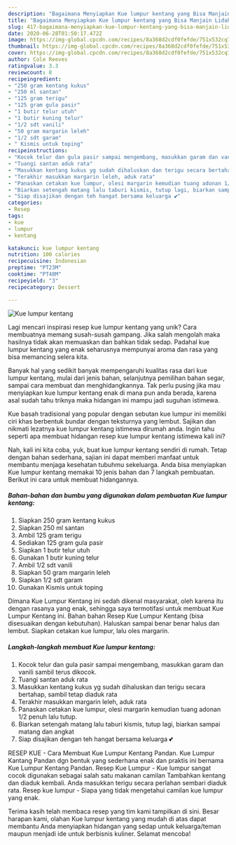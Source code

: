 ```yaml
---
description: "Bagaimana Menyiapkan Kue lumpur kentang yang Bisa Manjain Lidah"
title: "Bagaimana Menyiapkan Kue lumpur kentang yang Bisa Manjain Lidah"
slug: 417-bagaimana-menyiapkan-kue-lumpur-kentang-yang-bisa-manjain-lidah
date: 2020-06-28T01:50:17.472Z
image: https://img-global.cpcdn.com/recipes/8a368d2cdf0fefde/751x532cq70/kue-lumpur-kentang-foto-resep-utama.jpg
thumbnail: https://img-global.cpcdn.com/recipes/8a368d2cdf0fefde/751x532cq70/kue-lumpur-kentang-foto-resep-utama.jpg
cover: https://img-global.cpcdn.com/recipes/8a368d2cdf0fefde/751x532cq70/kue-lumpur-kentang-foto-resep-utama.jpg
author: Cole Reeves
ratingvalue: 3.3
reviewcount: 8
recipeingredient:
- "250 gram kentang kukus"
- "250 ml santan"
- "125 gram terigu"
- "125 gram gula pasir"
- "1 butir telur utuh"
- "1 butir kuning telur"
- "1/2 sdt vanili"
- "50 gram margarin leleh"
- "1/2 sdt garam"
- " Kismis untuk toping"
recipeinstructions:
- "Kocok telur dan gula pasir sampai mengembang, masukkan garam dan vanili sambil terus dikocok."
- "Tuangi santan aduk rata"
- "Masukkan kentang kukus yg sudah dihaluskan dan terigu secara bertahap, sambil tetap diaduk rata"
- "Terakhir masukkan margarin leleh, aduk rata"
- "Panaskan cetakan kue lumpur, olesi margarin kemudian tuang adonan 1/2 penuh lalu tutup."
- "Biarkan setengah matang lalu taburi kismis, tutup lagi, biarkan sampai matang dan angkat"
- "Siap disajikan dengan teh hangat bersama keluarga 💕"
categories:
- Resep
tags:
- kue
- lumpur
- kentang

katakunci: kue lumpur kentang 
nutrition: 100 calories
recipecuisine: Indonesian
preptime: "PT23M"
cooktime: "PT48M"
recipeyield: "3"
recipecategory: Dessert

---
```



![Kue lumpur kentang](https://img-global.cpcdn.com/recipes/8a368d2cdf0fefde/751x532cq70/kue-lumpur-kentang-foto-resep-utama.jpg)

Lagi mencari inspirasi resep kue lumpur kentang yang unik? Cara membuatnya memang susah-susah gampang. Jika salah mengolah maka hasilnya tidak akan memuaskan dan bahkan tidak sedap. Padahal kue lumpur kentang yang enak seharusnya mempunyai aroma dan rasa yang bisa memancing selera kita.

Banyak hal yang sedikit banyak mempengaruhi kualitas rasa dari kue lumpur kentang, mulai dari jenis bahan, selanjutnya pemilihan bahan segar, sampai cara membuat dan menghidangkannya. Tak perlu pusing jika mau menyiapkan kue lumpur kentang enak di mana pun anda berada, karena asal sudah tahu triknya maka hidangan ini mampu jadi suguhan istimewa.

Kue basah tradisional yang popular dengan sebutan kue lumpur ini memiliki ciri khas berbentuk bundar dengan teksturnya yang lembut. Sajikan dan nikmati lezatnya kue lumpur kentang istimewa dirumah anda. Ingin tahu seperti apa membuat hidangan resep kue lumpur kentang istimewa kali ini?


Nah, kali ini kita coba, yuk, buat kue lumpur kentang sendiri di rumah. Tetap dengan bahan sederhana, sajian ini dapat memberi manfaat untuk membantu menjaga kesehatan tubuhmu sekeluarga. Anda bisa menyiapkan Kue lumpur kentang memakai 10 jenis bahan dan 7 langkah pembuatan. Berikut ini cara untuk membuat hidangannya.

<!--inarticleads1-->

##### Bahan-bahan dan bumbu yang digunakan dalam pembuatan Kue lumpur kentang:

1. Siapkan 250 gram kentang kukus
1. Siapkan 250 ml santan
1. Ambil 125 gram terigu
1. Sediakan 125 gram gula pasir
1. Siapkan 1 butir telur utuh
1. Gunakan 1 butir kuning telur
1. Ambil 1/2 sdt vanili
1. Siapkan 50 gram margarin leleh
1. Siapkan 1/2 sdt garam
1. Gunakan  Kismis untuk toping


Dimana Kue Lumpur Kentang ini sedah dikenal masyarakat, oleh karena itu dengan rasanya yang enak, sehingga saya termotifasi untuk membuat Kue Lumpur Kentang ini. Bahan bahan Resep Kue Lumpur Kentang (bisa disesuaikan dengan kebutuhan). Haluskan sampai benar benar halus dan lembut. Siapkan cetakan kue lumpur, lalu oles margarin. 

<!--inarticleads2-->

##### Langkah-langkah membuat Kue lumpur kentang:

1. Kocok telur dan gula pasir sampai mengembang, masukkan garam dan vanili sambil terus dikocok.
1. Tuangi santan aduk rata
1. Masukkan kentang kukus yg sudah dihaluskan dan terigu secara bertahap, sambil tetap diaduk rata
1. Terakhir masukkan margarin leleh, aduk rata
1. Panaskan cetakan kue lumpur, olesi margarin kemudian tuang adonan 1/2 penuh lalu tutup.
1. Biarkan setengah matang lalu taburi kismis, tutup lagi, biarkan sampai matang dan angkat
1. Siap disajikan dengan teh hangat bersama keluarga 💕


RESEP KUE - Cara Membuat Kue Lumpur Kentang Pandan. Kue Lumpur Kantang Pandan dgn bentuk yang sederhana enak dan praktis ini bernama Kue Lumpur Kentang Pandan. Resep Kue Lumpur - Kue lumpur sangat cocok digunakan sebagai salah satu makanan camilan Tambahkan kentang dan diaduk kembali. Anda masukkan terigu secara perlahan sembari diaduk rata. Resep kue lumpur - Siapa yang tidak mengetahui camilan kue lumpur yang enak. 

Terima kasih telah membaca resep yang tim kami tampilkan di sini. Besar harapan kami, olahan Kue lumpur kentang yang mudah di atas dapat membantu Anda menyiapkan hidangan yang sedap untuk keluarga/teman maupun menjadi ide untuk berbisnis kuliner. Selamat mencoba!
